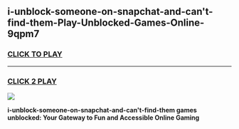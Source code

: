 
## i-unblock-someone-on-snapchat-and-can't-find-them-Play-Unblocked-Games-Online-9qpm7
<h3>
<a href="https://premium76.site?title=i-unblock-someone-on-snapchat-and-can't-find-them&ref=25A">CLICK TO PLAY</a></h3>
<hr>

<h3>
<a href="https://premium76.site?title=i-unblock-someone-on-snapchat-and-can't-find-them&ref=25A">CLICK 2 PLAY</a>
  
</h3>

<a href="https://premium76.site?title=i-unblock-someone-on-snapchat-and-can't-find-them&ref=25A"><img src="https://clearcache.store/games.png"></a>


**i-unblock-someone-on-snapchat-and-can't-find-them games unblocked: Your Gateway to Fun and Accessible Online Gaming**
